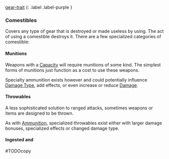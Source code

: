 
[gear-trait](Game/Core/Gear#Traits)
{: .label .label-purple }


### Comestibles
Covers any type of gear that is destroyed or made useless by using. The act of using a comestible destroys it. There are a few specialized categories of comestible:
#### Munitions
Weapons with a [Capacity](Weapon-Traits#Capacity(X,%20Type)) will require munitions of some kind. The simplest forms of munitions just function as a cost to use these weapons.

Specialty ammunition exists however and could potentially influence [Damage Type](Weapons#Damage%20Type), add effects, or even increase or reduce [Damage](Game/Core/Terminology#Damage).

#### Throwables
A less sophisticated solution to ranged attacks, sometimes weapons or items are designed to be thrown. 

As with [Ammunition](#Ammunition), specialized throwables exist either with larger damage bonuses, specialized effects or changed damage type.

#### Ingested and 
#TODOcopy 